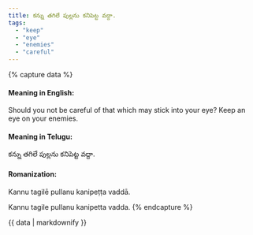```yaml
---
title: కన్ను తగిలే పుల్లను కనిపెట్ట వద్దా.
tags:
  - "keep"
  - "eye"
  - "enemies"
  - "careful"
---
```


{% capture data %}
#### Meaning in English:
Should you not be careful of that which may stick into your eye?
Keep an eye on your enemies.

#### Meaning in Telugu:
కన్ను తగిలే పుల్లను కనిపెట్ట వద్దా.

#### Romanization:
Kannu tagilē pullanu kanipeṭṭa vaddā.

Kannu tagile pullanu kanipetta vadda.
{% endcapture %}

{{ data | markdownify }}

